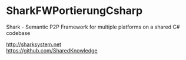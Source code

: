 # SharkFWPortierungCsharp
Shark - Semantic P2P Framework for multiple platforms on a shared C# codebase

http://sharksystem.net  
https://github.com/SharedKnowledge

